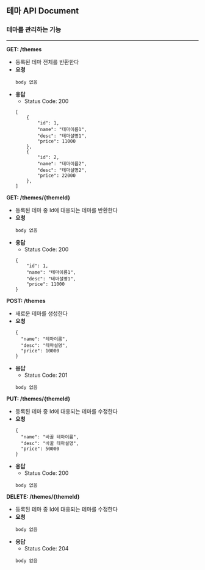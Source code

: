 ## 테마 API Document
### 테마를 관리하는 기능

---

**GET: /themes**
- 등록된 테마 전체를 반환한다
- **요청**
    ```
    body 없음
    ```
- **응답**
    - Status Code: 200
    ```
    [
        {
            "id": 1,
            "name": "테마이름1",
            "desc": "테마설명1",
            "price": 11000
        }, 
        {
            "id": 2,
            "name": "테마이름2",
            "desc": "테마설명2",
            "price": 22000
        }, 
    ]
    ```

**GET: /themes/{themeId}**
- 등록된 테마 중 Id에 대응되는 테마를 반환한다
- **요청**
  ```
  body 없음
  ```
- **응답**
  - Status Code: 200
  ```
  {
      "id": 1,
      "name": "테마이름1",
      "desc": "테마설명1",
      "price": 11000
  }
  ```

**POST: /themes**
- 새로운 테마를 생성한다
- **요청**
  ```
  {
    "name": "테마이름",
    "desc": "테마설명",
    "price": 10000
  }
  ```
- **응답**
  - Status Code: 201
  ```
  body 없음
  ```

**PUT: /themes/{themeId}**
- 등록된 테마 중 Id에 대응되는 테마를 수정한다
- **요청**
  ```
  {
    "name": "바꿀 테마이름",
    "desc": "바꿀 테마설명",
    "price": 50000
  }
  ```
- **응답**
  - Status Code: 200
  ```
  body 없음
  ```

**DELETE: /themes/{themeId}**
- 등록된 테마 중 Id에 대응되는 테마를 수정한다
- **요청**
  ```
  body 없음
  ```
- **응답**
  - Status Code: 204
  ```
  body 없음
  ```
